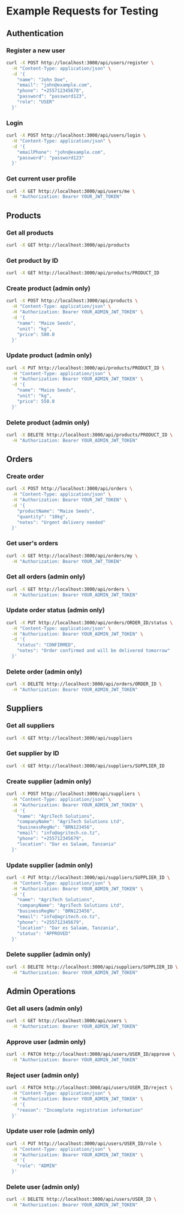 # Example Requests for Testing

## Authentication

### Register a new user
```bash
curl -X POST http://localhost:3000/api/users/register \
  -H "Content-Type: application/json" \
  -d '{
    "name": "John Doe",
    "email": "john@example.com",
    "phone": "+255712345678",
    "password": "password123",
    "role": "USER"
  }'
```

### Login
```bash
curl -X POST http://localhost:3000/api/users/login \
  -H "Content-Type: application/json" \
  -d '{
    "emailPhone": "john@example.com",
    "password": "password123"
  }'
```

### Get current user profile
```bash
curl -X GET http://localhost:3000/api/users/me \
  -H "Authorization: Bearer YOUR_JWT_TOKEN"
```

## Products

### Get all products
```bash
curl -X GET http://localhost:3000/api/products
```

### Get product by ID
```bash
curl -X GET http://localhost:3000/api/products/PRODUCT_ID
```

### Create product (admin only)
```bash
curl -X POST http://localhost:3000/api/products \
  -H "Content-Type: application/json" \
  -H "Authorization: Bearer YOUR_ADMIN_JWT_TOKEN" \
  -d '{
    "name": "Maize Seeds",
    "unit": "kg",
    "price": 500.0
  }'
```

### Update product (admin only)
```bash
curl -X PUT http://localhost:3000/api/products/PRODUCT_ID \
  -H "Content-Type: application/json" \
  -H "Authorization: Bearer YOUR_ADMIN_JWT_TOKEN" \
  -d '{
    "name": "Maize Seeds",
    "unit": "kg",
    "price": 550.0
  }'
```

### Delete product (admin only)
```bash
curl -X DELETE http://localhost:3000/api/products/PRODUCT_ID \
  -H "Authorization: Bearer YOUR_ADMIN_JWT_TOKEN"
```

## Orders

### Create order
```bash
curl -X POST http://localhost:3000/api/orders \
  -H "Content-Type: application/json" \
  -H "Authorization: Bearer YOUR_JWT_TOKEN" \
  -d '{
    "productName": "Maize Seeds",
    "quantity": "10kg",
    "notes": "Urgent delivery needed"
  }'
```

### Get user's orders
```bash
curl -X GET http://localhost:3000/api/orders/my \
  -H "Authorization: Bearer YOUR_JWT_TOKEN"
```

### Get all orders (admin only)
```bash
curl -X GET http://localhost:3000/api/orders \
  -H "Authorization: Bearer YOUR_ADMIN_JWT_TOKEN"
```

### Update order status (admin only)
```bash
curl -X PUT http://localhost:3000/api/orders/ORDER_ID/status \
  -H "Content-Type: application/json" \
  -H "Authorization: Bearer YOUR_ADMIN_JWT_TOKEN" \
  -d '{
    "status": "CONFIRMED",
    "notes": "Order confirmed and will be delivered tomorrow"
  }'
```

### Delete order (admin only)
```bash
curl -X DELETE http://localhost:3000/api/orders/ORDER_ID \
  -H "Authorization: Bearer YOUR_ADMIN_JWT_TOKEN"
```

## Suppliers

### Get all suppliers
```bash
curl -X GET http://localhost:3000/api/suppliers
```

### Get supplier by ID
```bash
curl -X GET http://localhost:3000/api/suppliers/SUPPLIER_ID
```

### Create supplier (admin only)
```bash
curl -X POST http://localhost:3000/api/suppliers \
  -H "Content-Type: application/json" \
  -H "Authorization: Bearer YOUR_ADMIN_JWT_TOKEN" \
  -d '{
    "name": "AgriTech Solutions",
    "companyName": "AgriTech Solutions Ltd",
    "businessRegNo": "BRN123456",
    "email": "info@agritech.co.tz",
    "phone": "+255712345679",
    "location": "Dar es Salaam, Tanzania"
  }'
```

### Update supplier (admin only)
```bash
curl -X PUT http://localhost:3000/api/suppliers/SUPPLIER_ID \
  -H "Content-Type: application/json" \
  -H "Authorization: Bearer YOUR_ADMIN_JWT_TOKEN" \
  -d '{
    "name": "AgriTech Solutions",
    "companyName": "AgriTech Solutions Ltd",
    "businessRegNo": "BRN123456",
    "email": "info@agritech.co.tz",
    "phone": "+255712345679",
    "location": "Dar es Salaam, Tanzania",
    "status": "APPROVED"
  }'
```

### Delete supplier (admin only)
```bash
curl -X DELETE http://localhost:3000/api/suppliers/SUPPLIER_ID \
  -H "Authorization: Bearer YOUR_ADMIN_JWT_TOKEN"
```

## Admin Operations

### Get all users (admin only)
```bash
curl -X GET http://localhost:3000/api/users \
  -H "Authorization: Bearer YOUR_ADMIN_JWT_TOKEN"
```

### Approve user (admin only)
```bash
curl -X PATCH http://localhost:3000/api/users/USER_ID/approve \
  -H "Authorization: Bearer YOUR_ADMIN_JWT_TOKEN"
```

### Reject user (admin only)
```bash
curl -X PATCH http://localhost:3000/api/users/USER_ID/reject \
  -H "Content-Type: application/json" \
  -H "Authorization: Bearer YOUR_ADMIN_JWT_TOKEN" \
  -d '{
    "reason": "Incomplete registration information"
  }'
```

### Update user role (admin only)
```bash
curl -X PUT http://localhost:3000/api/users/USER_ID/role \
  -H "Content-Type: application/json" \
  -H "Authorization: Bearer YOUR_ADMIN_JWT_TOKEN" \
  -d '{
    "role": "ADMIN"
  }'
```

### Delete user (admin only)
```bash
curl -X DELETE http://localhost:3000/api/users/USER_ID \
  -H "Authorization: Bearer YOUR_ADMIN_JWT_TOKEN"
